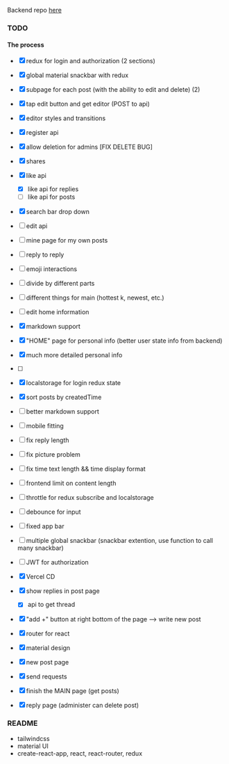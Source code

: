 

Backend repo [here](https://github.com/Ahacad/db-pj-backend)

### TODO

#### The process
- [x] redux for login and authorization (2 sections)
- [x] global material snackbar with redux
- [x] subpage for each post (with the ability to edit and delete) (2)
- [x] tap edit button and get editor (POST to api)
- [x] editor styles and transitions
- [x] register api
- [x] allow deletion for admins [FIX DELETE BUG]
- [x] shares
- [x] like api
  - [x] like api for replies
  - [ ] like api for posts
- [x] search bar drop down
- [ ] edit api

- [ ] mine page for my own posts
- [ ] reply to reply
- [ ] emoji interactions
- [ ] divide by different parts
- [ ] different things for main (hottest k, newest, etc.)
- [ ] edit home information
- [x] markdown support
- [x] "HOME" page for personal info (better user state info from backend)
- [x] much more detailed personal info
- [ ] 
- [x] localstorage for login redux state
- [x] sort posts by createdTime
- [ ] better markdown support
- [ ] mobile fitting
- [ ] fix reply length
- [ ] fix picture problem
- [ ] fix time text length && time display format
- [ ] frontend limit on content length
- [ ] throttle for redux subscribe and localstorage
- [ ] debounce for input
- [ ] fixed app bar
- [ ] multiple global snackbar (snackbar extention, use function to call many snackbar)
- [ ] JWT for authorization


- [x] Vercel CD 
- [x] show replies in post page
  - [x] api to get thread 
- [x] "add +" button at right bottom of the page --> write new post
- [x] router for react
- [x] material design
- [x] new post page 
- [x] send requests
- [x] finish the MAIN page (get posts)
- [x] reply page (administer can delete post)



### README

- tailwindcss
- material UI
- create-react-app, react, react-router, redux

